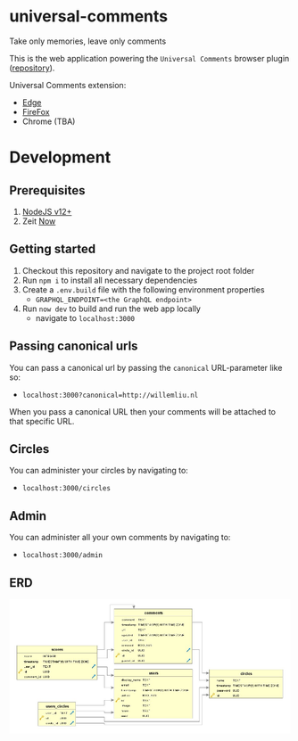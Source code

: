 # universal-comments

Take only memories, leave only comments

This is the web application powering the `Universal Comments` browser plugin ([repository](https://github.com/willemliu/universal-comments-plugin)).

Universal Comments extension:

-   [Edge](https://microsoftedge.microsoft.com/addons/detail/fakkiidfllacbdkgokbdigommkhmoeil)
-   [FireFox](https://addons.mozilla.org/nl/firefox/addon/universal-comments/)
-   Chrome (TBA)

# Development

## Prerequisites

1. [NodeJS v12+](https://nodejs.org/en/)
1. Zeit [Now](https://zeit.co/)

## Getting started

1. Checkout this repository and navigate to the project root folder
1. Run `npm i` to install all necessary dependencies
1. Create a `.env.build` file with the following environment properties
    - `GRAPHQL_ENDPOINT=<the GraphQL endpoint>`
1. Run `now dev` to build and run the web app locally
    - navigate to `localhost:3000`

## Passing canonical urls

You can pass a canonical url by passing the `canonical` URL-parameter like so:

-   `localhost:3000?canonical=http://willemliu.nl`

When you pass a canonical URL then your comments will be attached to that specific URL.

## Circles

You can administer your circles by navigating to:

-   `localhost:3000/circles`

## Admin

You can administer all your own comments by navigating to:

-   `localhost:3000/admin`

## ERD

![ERD](https://github.com/willemliu/universal-comments/blob/master/screenshots/erd.jpg?raw=true 'ERD')
